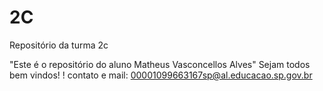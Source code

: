 # 2C
Repositório da turma 2c

"Este é o repositório do aluno Matheus Vasconcellos Alves"
Sejam todos bem vindos!
! [](https://tenor.com/bHe5A.gif)
contato e mail: 00001099663167sp@al.educacao.sp.gov.br 
